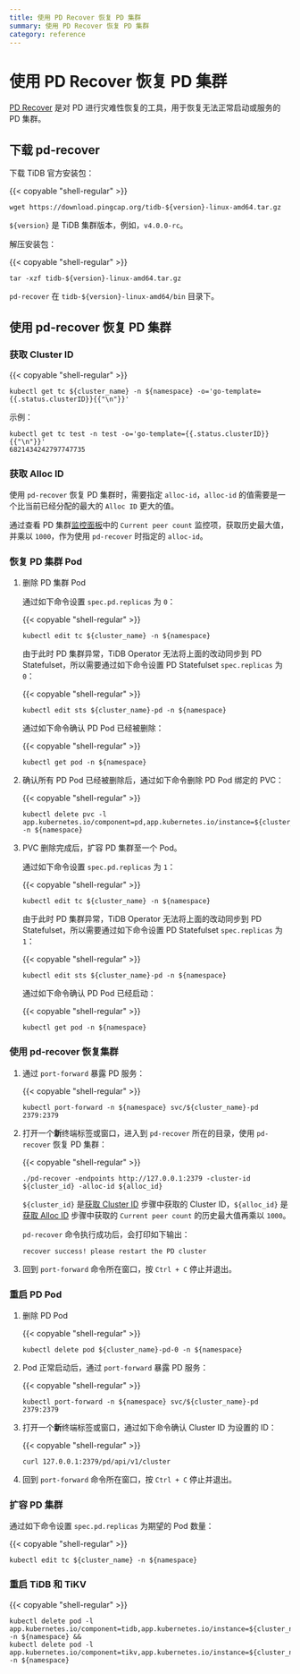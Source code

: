 ```yaml
---
title: 使用 PD Recover 恢复 PD 集群
summary: 使用 PD Recover 恢复 PD 集群
category: reference
---
```


# 使用 PD Recover 恢复 PD 集群

[PD Recover](https://pingcap.com/docs-cn/stable/reference/tools/pd-recover) 是对 PD 进行灾难性恢复的工具，用于恢复无法正常启动或服务的 PD 集群。

## 下载 pd-recover

下载 TiDB 官方安装包：

{{< copyable "shell-regular" >}}

```
wget https://download.pingcap.org/tidb-${version}-linux-amd64.tar.gz
```

`${version}` 是 TiDB 集群版本，例如，`v4.0.0-rc`。

解压安装包：

{{< copyable "shell-regular" >}}

```
tar -xzf tidb-${version}-linux-amd64.tar.gz
```

`pd-recover` 在 `tidb-${version}-linux-amd64/bin` 目录下。

## 使用 pd-recover 恢复 PD 集群

### 获取 Cluster ID

{{< copyable "shell-regular" >}}

```
kubectl get tc ${cluster_name} -n ${namespace} -o='go-template={{.status.clusterID}}{{"\n"}}'
```

示例：

```
kubectl get tc test -n test -o='go-template={{.status.clusterID}}{{"\n"}}'
6821434242797747735
```

### 获取 Alloc ID

使用 `pd-recover` 恢复 PD 集群时，需要指定 `alloc-id`，`alloc-id` 的值需要是一个比当前已经分配的最大的 `Alloc ID` 更大的值。

通过查看 PD 集群[监控面板](monitor-a-tidb-cluster.md#查看监控面板)中的 `Current peer count` 监控项，获取历史最大值，并乘以 `1000`，作为使用 `pd-recover` 时指定的 `alloc-id`。

### 恢复 PD 集群 Pod

1. 删除 PD 集群 Pod

    通过如下命令设置 `spec.pd.replicas` 为 `0`：

    {{< copyable "shell-regular" >}}

    ```
    kubectl edit tc ${cluster_name} -n ${namespace}
    ```

    由于此时 PD 集群异常，TiDB Operator 无法将上面的改动同步到 PD Statefulset，所以需要通过如下命令设置 PD Statefulset `spec.replicas` 为 `0`：

    {{< copyable "shell-regular" >}}

    ```
    kubectl edit sts ${cluster_name}-pd -n ${namespace}
    ```

    通过如下命令确认 PD Pod 已经被删除：

    {{< copyable "shell-regular" >}}

    ```
    kubectl get pod -n ${namespace}
    ```

2. 确认所有 PD Pod 已经被删除后，通过如下命令删除 PD Pod 绑定的 PVC：

    {{< copyable "shell-regular" >}}

    ```
    kubectl delete pvc -l app.kubernetes.io/component=pd,app.kubernetes.io/instance=${cluster_name} -n ${namespace}
    ```

3. PVC 删除完成后，扩容 PD 集群至一个 Pod。

    通过如下命令设置 `spec.pd.replicas` 为 `1`：

    {{< copyable "shell-regular" >}}

    ```
    kubectl edit tc ${cluster_name} -n ${namespace}
    ```

    由于此时 PD 集群异常，TiDB Operator 无法将上面的改动同步到 PD Statefulset，所以需要通过如下命令设置 PD Statefulset `spec.replicas` 为 `1`：

    {{< copyable "shell-regular" >}}

    ```
    kubectl edit sts ${cluster_name}-pd -n ${namespace}
    ```

    通过如下命令确认 PD Pod 已经启动：

    {{< copyable "shell-regular" >}}

    ```
    kubectl get pod -n ${namespace}
    ```

### 使用 pd-recover 恢复集群

1. 通过 `port-forward` 暴露 PD 服务：

    {{< copyable "shell-regular" >}}

    ```
    kubectl port-forward -n ${namespace} svc/${cluster_name}-pd 2379:2379
    ```

2. 打开一个**新**终端标签或窗口，进入到 `pd-recover` 所在的目录，使用 `pd-recover` 恢复 PD 集群：

    {{< copyable "shell-regular" >}}

    ```
    ./pd-recover -endpoints http://127.0.0.1:2379 -cluster-id ${cluster_id} -alloc-id ${alloc_id}
    ```

    `${cluster_id}` 是[获取 Cluster ID](#获取-cluster-id) 步骤中获取的 Cluster ID，`${alloc_id}` 是[获取 Alloc ID](#获取-alloc-id) 步骤中获取的 `Current peer count` 的历史最大值再乘以 `1000`。

    `pd-recover` 命令执行成功后，会打印如下输出：

    ```
    recover success! please restart the PD cluster
    ```

3. 回到 `port-forward` 命令所在窗口，按 `Ctrl + C` 停止并退出。

### 重启 PD Pod

1. 删除 PD Pod

    {{< copyable "shell-regular" >}}

    ```
    kubectl delete pod ${cluster_name}-pd-0 -n ${namespace}
    ```

2. Pod 正常启动后，通过 `port-forward` 暴露 PD 服务：

    {{< copyable "shell-regular" >}}

    ```
    kubectl port-forward -n ${namespace} svc/${cluster_name}-pd 2379:2379
    ```

3. 打开一个**新**终端标签或窗口，通过如下命令确认 Cluster ID 为设置的 ID：

    {{< copyable "shell-regular" >}}

    ```
    curl 127.0.0.1:2379/pd/api/v1/cluster
    ```

4. 回到 `port-forward` 命令所在窗口，按 `Ctrl + C` 停止并退出。

### 扩容 PD 集群

通过如下命令设置 `spec.pd.replicas` 为期望的 Pod 数量：

{{< copyable "shell-regular" >}}

```
kubectl edit tc ${cluster_name} -n ${namespace}
```

### 重启 TiDB 和 TiKV

{{< copyable "shell-regular" >}}

```
kubectl delete pod -l app.kubernetes.io/component=tidb,app.kubernetes.io/instance=${cluster_name} -n ${namespace} && 
kubectl delete pod -l app.kubernetes.io/component=tikv,app.kubernetes.io/instance=${cluster_name} -n ${namespace}
```
